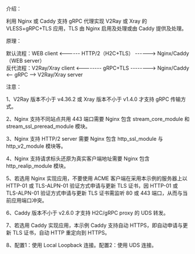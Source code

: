 介绍：

利用 Nginx 或 Caddy 支持 gRPC 代理实现 V2Ray 或 Xray 的 VLESS+gRPC+TLS 应用，TLS 由 Nginx 启用及处理或由 Caddy 提供及处理。

原理：

默认流程：WEB client <------ HTTP/2（H2C+TLS） ------> Nginx/Caddy（WEB server）  
反代流程：V2Ray/Xray client <-------- gRPC+TLS --------> Nginx/Caddy <-- gRPC --> V2Ray/Xray server

注意：

1、V2Ray 版本不小于 v4.36.2 或 Xray 版本不小于 v1.4.0 才支持 gRPC 传输方式。

2、Nginx 支持不同站点共用 443 端口需要 Nginx 包含 stream_core_module 和 stream_ssl_preread_module 模块。

3、Nginx 支持 HTTP/2 server 需要 Nginx 包含 http_ssl_module 与 http_v2_module 模块等。

4、Nginx 支持请求标头还原为真实客户端地址需要 Nginx 包含 http_realip_module 模块。

5、若选用 Nginx 实现应用，不要使用 ACME 客户端在采用本示例的服务器上以 HTTP-01 或 TLS-ALPN-01 验证方式申请与更新 TLS 证书，因 HTTP-01 或 TLS-ALPN-01 验证方式申请与更新 TLS 证书需监听 80 或 443 端口，从而与当前应用端口冲突。

6、Caddy 版本不小于 v2.6.0 才支持 H2C/gRPC proxy 的 UDS 转发。

7、若选用 Caddy 实现应用，本示例 Caddy 支持自动 HTTPS，即自动申请与更新 TLS 证书，自动 HTTP 重定向到 HTTPS。

8、配置1：使用 Local Loopback 连接。配置2：使用 UDS 连接。
